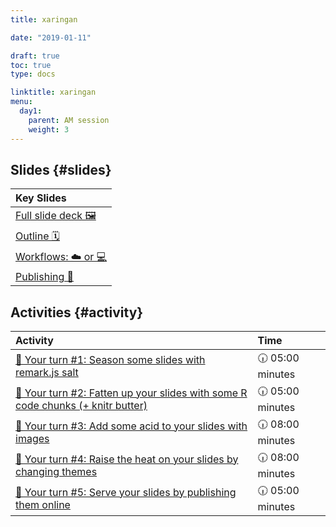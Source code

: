 ```yaml
---
title: xaringan

date: "2019-01-11"

draft: true
toc: true
type: docs

linktitle: xaringan
menu:
  day1:
    parent: AM session
    weight: 3
---
```





## Slides {#slides}

<table class="table table-hover table-condensed" style="margin-left: auto; margin-right: auto;">
 <thead>
  <tr>
   <th style="text-align:left;"> Key Slides </th>
  </tr>
 </thead>
<tbody>
  <tr>
   <td style="text-align:left;"> <a href="../../../slides/xaringan.html#1" style="     ">Full slide deck 🖼</a> </td>
  </tr>
  <tr>
   <td style="text-align:left;"> <a href="../../../slides/xaringan.html#outline" style="     ">Outline 🗓</a> </td>
  </tr>
  <tr>
   <td style="text-align:left;"> <a href="../../../slides/xaringan.html#workflow" style="     ">Workflows: ☁️ or 💻</a> </td>
  </tr>
  <tr>
   <td style="text-align:left;"> <a href="../../../slides/xaringan.html#publish" style="     ">Publishing 🚀</a> </td>
  </tr>
</tbody>
</table>


## Activities {#activity}


<table class="table table-hover table-condensed" style="margin-left: auto; margin-right: auto;">
 <thead>
  <tr>
   <th style="text-align:left;"> Activity </th>
   <th style="text-align:left;"> Time </th>
  </tr>
 </thead>
<tbody>
  <tr>
   <td style="text-align:left;"> <a href="../../../slides/xaringan.html#yourturn-1" style="     ">📩 Your turn #1: Season some slides with remark.js salt</a> </td>
   <td style="text-align:left;"> 🕡 05:00 minutes </td>
  </tr>
  <tr>
   <td style="text-align:left;"> <a href="../../../slides/xaringan.html#yourturn-2" style="     ">📩 Your turn #2: Fatten up your slides with some R code chunks (+ knitr butter)</a> </td>
   <td style="text-align:left;"> 🕡 05:00 minutes </td>
  </tr>
  <tr>
   <td style="text-align:left;"> <a href="../../../slides/xaringan.html#yourturn-3" style="     ">📩 Your turn #3: Add some acid to your slides with images</a> </td>
   <td style="text-align:left;"> 🕡 08:00 minutes </td>
  </tr>
  <tr>
   <td style="text-align:left;"> <a href="../../../slides/xaringan.html#yourturn-4" style="     ">📩 Your turn #4: Raise the heat on your slides by changing themes</a> </td>
   <td style="text-align:left;"> 🕡 08:00 minutes </td>
  </tr>
  <tr>
   <td style="text-align:left;"> <a href="../../../slides/xaringan.html#yourturn-5" style="     ">📩 Your turn #5: Serve your slides by publishing them online</a> </td>
   <td style="text-align:left;"> 🕡 05:00 minutes </td>
  </tr>
</tbody>
</table>




